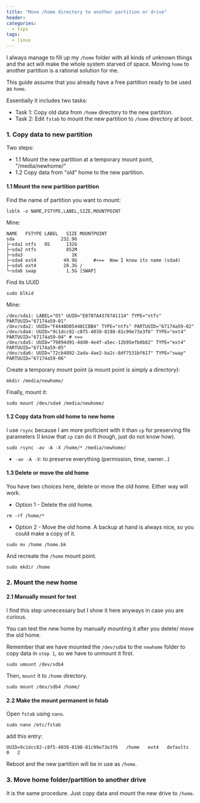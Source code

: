 ```yaml
---
title: "Move /home directory to another partition or drive"
header:
categories:
  - tips
tags:
  - linux
---
```


I always manage to fill up my `/home` folder with all kinds of unknown things and the act will make the whole system starved of space. Moving `home` to another partition is a rational solution for me.

This guide assume that you already have a free partition ready to be used as `home`.

Essentially it includes two tasks:

* Task 1: Copy old data from `/home` directory to the new partition.
* Task 2: Edit `fstab` to mount the new partition to `/home` directory at boot.

### 1. Copy data to new partition

Two steps:

* 1.1 Mount the new partition at a temporary mount point, "/media/newhome/"
* 1.2 Copy data from "old" home to the new partition.


#### 1.1 Mount the new partition partition

Find the name of partition you want to mount:

```
lsblk -o NAME,FSTYPE,LABEL,SIZE,MOUNTPOINT 
```

Mine:

```
NAME   FSTYPE LABEL   SIZE MOUNTPOINT
sda                 232.9G 
├─sda1 ntfs   OS      132G 
├─sda2 ntfs           852M 
├─sda3                  1K 
├─sda4 ext4          49.9G      #<==  Now I know its name (sda4)
├─sda5 ext4          28.3G /              
└─sda6 swap           1.5G [SWAP]

```

Find its UUID
```
sudo blkid
```

Mine:
```
/dev/sda1: LABEL="OS" UUID="E8787A43787A1114" TYPE="ntfs" PARTUUID="67174a59-01"
/dev/sda2: UUID="F4448D05448CCBB4" TYPE="ntfs" PARTUUID="67174a59-02"
/dev/sda4: UUID="9c1dcc82-c8f5-4038-8198-81c99e73e3f6" TYPE="ext4" PARTUUID="67174a59-04" # <==
/dev/sda5: UUID="79894d91-4dd0-4e4f-a5ec-12b95efb0b82" TYPE="ext4" PARTUUID="67174a59-05"
/dev/sda6: UUID="72cb4892-2ada-4ae2-ba2c-8df7531bf617" TYPE="swap" PARTUUID="67174a59-06"

```
Create a temporary mount point (a mount point is simply a directory):
```
mkdir /media/newhome/
```
Finally, mount it:
```
sudo mount /dev/sda4 /media/newhome/
```

#### 1.2 Copy data from old home to new home

I use `rsync` because I am more proficient with it than `cp` for preserving file parameters (I know that `cp` can do it though, just do not know how).

```
sudo rsync -av -A -X /home/* /media/newhome/
```
* `-av -A -X`: to preserve everything (permission, time, owner...)

#### 1.3 Delete or move the old home

You have two choices here, delete or move the old home. Either way will work.

* Option 1 - Delete the old home.

```
rm -rf /home/*
```

* Option 2 - Move the old home. 
A backup at hand is always nice, so you could make a copy of it.

```
sudo mv /home /home.bk
```

And recreate the `/home` mount point.
```
sudo mkdir /home
```

### 2. Mount the new home

#### 2.1 Manually mount for test
I find this step unnecessary but I show it here anyways in case you are curious.

You can test the new home by manually mounting it after you delete/ move the old home.

Remember that we have mounted the `/dev/sdb4` to the `newhome` folder to copy data in `step 1`, so we have to unmount it first. 
```
sudo umount /dev/sdb4
```
Then, `mount` it to `/home` directory.
```
sudo mount /dev/sdb4 /home/ 
```

#### 2.2 Make the mount permanent in fstab

Open `fstab` using `nano`.
```
sudo nano /etc/fstab
```
add this entry:

```
UUID=9c1dcc82-c8f5-4038-8198-81c99e73e3f6   /home   ext4   defaults   0   2
```

Reboot and the new partition will be in use as `/home`.

### 3. Move home folder/partition to another drive

It is the same procedure. Just copy data and mount the new drive to `/home`.

